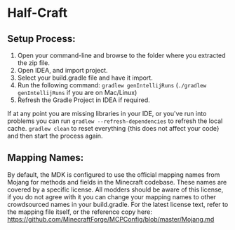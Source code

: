 # Half-Craft

## Setup Process:

1. Open your command-line and browse to the folder where you extracted the zip file.
2. Open IDEA, and import project.
3. Select your build.gradle file and have it import.
4. Run the following command: `gradlew genIntellijRuns` (`./gradlew genIntellijRuns` if you are on Mac/Linux)
5. Refresh the Gradle Project in IDEA if required.

If at any point you are missing libraries in your IDE, or you've run into problems you can 
run `gradlew --refresh-dependencies` to refresh the local cache. `gradlew clean` to reset everything 
{this does not affect your code} and then start the process again.

## Mapping Names:
By default, the MDK is configured to use the official mapping names from Mojang for methods and fields 
in the Minecraft codebase. These names are covered by a specific license. All modders should be aware of this
license, if you do not agree with it you can change your mapping names to other crowdsourced names in your 
build.gradle. For the latest license text, refer to the mapping file itself, or the reference copy here:
https://github.com/MinecraftForge/MCPConfig/blob/master/Mojang.md
